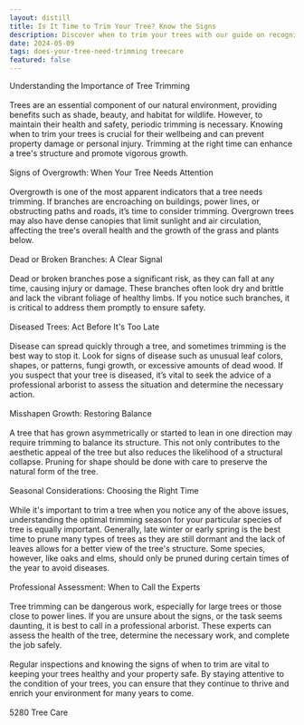 ```yaml
---
layout: distill
title: Is It Time to Trim Your Tree? Know the Signs
description: Discover when to trim your trees with our guide on recognizing the key signs. Ensure healthy growth and safety!
date: 2024-05-09
tags: does-your-tree-need-trimming treecare
featured: false
---
```


Understanding the Importance of Tree Trimming<br /><br />Trees are an essential component of our natural environment, providing benefits such as shade, beauty, and habitat for wildlife. However, to maintain their health and safety, periodic trimming is necessary. Knowing when to trim your trees is crucial for their wellbeing and can prevent property damage or personal injury. Trimming at the right time can enhance a tree's structure and promote vigorous growth.<br /><br />Signs of Overgrowth: When Your Tree Needs Attention<br /><br />Overgrowth is one of the most apparent indicators that a tree needs trimming. If branches are encroaching on buildings, power lines, or obstructing paths and roads, it’s time to consider trimming. Overgrown trees may also have dense canopies that limit sunlight and air circulation, affecting the tree's overall health and the growth of the grass and plants below.<br /><br />Dead or Broken Branches: A Clear Signal<br /><br />Dead or broken branches pose a significant risk, as they can fall at any time, causing injury or damage. These branches often look dry and brittle and lack the vibrant foliage of healthy limbs. If you notice such branches, it is critical to address them promptly to ensure safety.<br /><br />Diseased Trees: Act Before It's Too Late<br /><br />Disease can spread quickly through a tree, and sometimes trimming is the best way to stop it. Look for signs of disease such as unusual leaf colors, shapes, or patterns, fungi growth, or excessive amounts of dead wood. If you suspect that your tree is diseased, it’s vital to seek the advice of a professional arborist to assess the situation and determine the necessary action.<br /><br />Misshapen Growth: Restoring Balance<br /><br />A tree that has grown asymmetrically or started to lean in one direction may require trimming to balance its structure. This not only contributes to the aesthetic appeal of the tree but also reduces the likelihood of a structural collapse. Pruning for shape should be done with care to preserve the natural form of the tree.<br /><br />Seasonal Considerations: Choosing the Right Time<br /><br />While it's important to trim a tree when you notice any of the above issues, understanding the optimal trimming season for your particular species of tree is equally important. Generally, late winter or early spring is the best time to prune many types of trees as they are still dormant and the lack of leaves allows for a better view of the tree's structure. Some species, however, like oaks and elms, should only be pruned during certain times of the year to avoid diseases.<br /><br />Professional Assessment: When to Call the Experts<br /><br />Tree trimming can be dangerous work, especially for large trees or those close to power lines. If you are unsure about the signs, or the task seems daunting, it is best to call in a professional arborist. These experts can assess the health of the tree, determine the necessary work, and complete the job safely.<br /><br />Regular inspections and knowing the signs of when to trim are vital to keeping your trees healthy and your property safe. By staying attentive to the condition of your trees, you can ensure that they continue to thrive and enrich your environment for many years to come.<br /><br />5280 Tree Care
